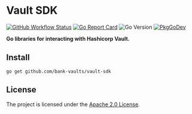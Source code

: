 # Vault SDK

[![GitHub Workflow Status](https://img.shields.io/github/actions/workflow/status/bank-vaults/vault-sdk/ci.yaml?branch=master&style=flat-square)](https://github.com/bank-vaults/vault-sdk/actions?query=workflow%3ACI)
[![Go Report Card](https://goreportcard.com/badge/github.com/bank-vaults/vault-sdk?style=flat-square)](https://goreportcard.com/report/github.com/bank-vaults/vault-sdk)
![Go Version](https://img.shields.io/badge/go%20version-%3E=1.19-61CFDD.svg?style=flat-square)
[![PkgGoDev](https://pkg.go.dev/badge/mod/github.com/bank-vaults/vault-sdk)](https://pkg.go.dev/mod/github.com/bank-vaults/vault-sdk)

**Go libraries for interacting with Hashicorp Vault.**

## Install

```shell
go get github.com/bank-vaults/vault-sdk
```

## License

The project is licensed under the [Apache 2.0 License](LICENSE).
